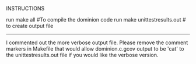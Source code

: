 INSTRUCTIONS


run make all #To compile the dominion code
run make unittestresults.out # to create output file

***********************************************
I commented out the more verbose output file.
Please remove the comment markers in Makefile that would allow dominion.c.gcov output to be 'cat' to the unittestresults.out file
if you would like the verbose version.


